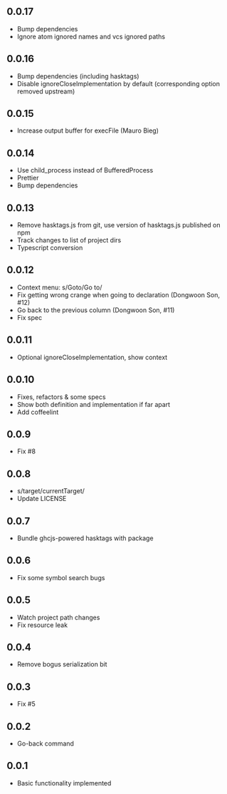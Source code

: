 ## 0.0.17

-   Bump dependencies
-   Ignore atom ignored names and vcs ignored paths

## 0.0.16

-   Bump dependencies (including hasktags)
-   Disable ignoreCloseImplementation by default (corresponding option removed upstream)

## 0.0.15

-   Increase output buffer for execFile (Mauro Bieg)

## 0.0.14

-   Use child\_process instead of BufferedProcess
-   Prettier
-   Bump dependencies

## 0.0.13

-   Remove hasktags.js from git, use version of hasktags.js published on
    npm
-   Track changes to list of project dirs
-   Typescript conversion

## 0.0.12

-   Context menu: s/Goto/Go to/
-   Fix getting wrong crange when going to declaration (Dongwoon Son,
    \#12)
-   Go back to the previous column (Dongwoon Son, \#11)
-   Fix spec

## 0.0.11

-   Optional ignoreCloseImplementation, show context

## 0.0.10

-   Fixes, refactors & some specs
-   Show both definition and implementation if far apart
-   Add coffeelint

## 0.0.9

-   Fix \#8

## 0.0.8

-   s/target/currentTarget/
-   Update LICENSE

## 0.0.7

-   Bundle ghcjs-powered hasktags with package

## 0.0.6

-   Fix some symbol search bugs

## 0.0.5

-   Watch project path changes
-   Fix resource leak

## 0.0.4

-   Remove bogus serialization bit

## 0.0.3

-   Fix \#5

## 0.0.2

-   Go-back command

## 0.0.1

-   Basic functionality implemented
